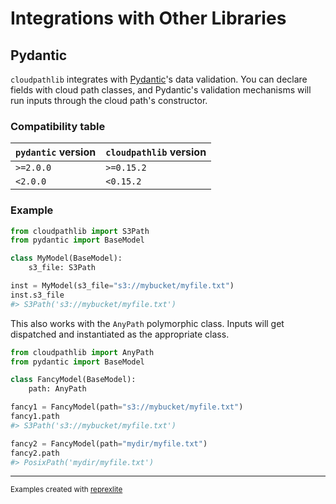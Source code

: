 # Integrations with Other Libraries

## Pydantic

`cloudpathlib` integrates with [Pydantic](https://pydantic-docs.helpmanual.io/)'s data validation. You can declare fields with cloud path classes, and Pydantic's validation mechanisms will run inputs through the cloud path's constructor.

### Compatibility table

| `pydantic` version | `cloudpathlib` version |
| --- | --- |
| `>=2.0.0` | `>=0.15.2` |
| `<2.0.0` | `<0.15.2` |

### Example

```python
from cloudpathlib import S3Path
from pydantic import BaseModel

class MyModel(BaseModel):
    s3_file: S3Path

inst = MyModel(s3_file="s3://mybucket/myfile.txt")
inst.s3_file
#> S3Path('s3://mybucket/myfile.txt')
```

This also works with the `AnyPath` polymorphic class. Inputs will get dispatched and instantiated as the appropriate class.

```python
from cloudpathlib import AnyPath
from pydantic import BaseModel

class FancyModel(BaseModel):
    path: AnyPath

fancy1 = FancyModel(path="s3://mybucket/myfile.txt")
fancy1.path
#> S3Path('s3://mybucket/myfile.txt')

fancy2 = FancyModel(path="mydir/myfile.txt")
fancy2.path
#> PosixPath('mydir/myfile.txt')
```

---
<sup>Examples created with [reprexlite](https://github.com/jayqi/reprexlite)</sup>
